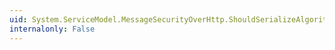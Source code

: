 ```yaml
---
uid: System.ServiceModel.MessageSecurityOverHttp.ShouldSerializeAlgorithmSuite
internalonly: False
---
```

